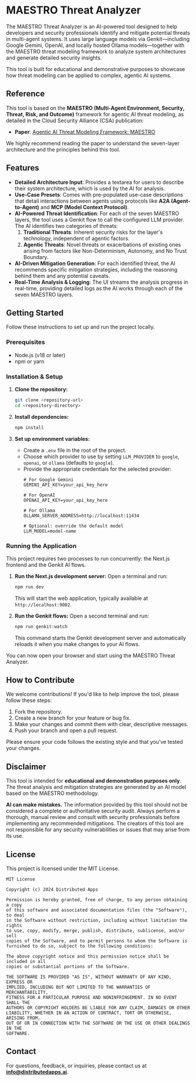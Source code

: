 # MAESTRO Threat Analyzer

The MAESTRO Threat Analyzer is an AI-powered tool designed to help developers and security professionals identify and mitigate potential threats in multi-agent systems. It uses large language models via Genkit—including Google Gemini, OpenAI, and locally hosted Ollama models—together with the MAESTRO threat modeling framework to analyze system architectures and generate detailed security insights.

This tool is built for educational and demonstrative purposes to showcase how threat modeling can be applied to complex, agentic AI systems.

## Reference

This tool is based on the **MAESTRO (Multi-Agent Environment, Security, Threat, Risk, and Outcome)** framework for agentic AI threat modeling, as detailed in the Cloud Security Alliance (CSA) publication:

- **Paper**: [Agentic AI Threat Modeling Framework: MAESTRO](https://cloudsecurityalliance.org/blog/2025/02/06/agentic-ai-threat-modeling-framework-maestro)

We highly recommend reading the paper to understand the seven-layer architecture and the principles behind this tool.

## Features

-   **Detailed Architecture Input**: Provides a textarea for users to describe their system architecture, which is used by the AI for analysis.
-   **Use-Case Presets**: Comes with pre-populated use-case descriptions that detail interactions between agents using protocols like **A2A (Agent-to-Agent)** and **MCP (Model Context Protocol)**.
-   **AI-Powered Threat Identification**: For each of the seven MAESTRO layers, the tool uses a Genkit flow to call the configured LLM provider. The AI identifies two categories of threats:
    1.  **Traditional Threats**: Inherent security risks for the layer's technology, independent of agentic factors.
    2.  **Agentic Threats**: Novel threats or exacerbations of existing ones arising from factors like Non-Determinism, Autonomy, and No Trust Boundary.
-   **AI-Driven Mitigation Generation**: For each identified threat, the AI recommends specific mitigation strategies, including the reasoning behind them and any potential caveats.
-   **Real-Time Analysis & Logging**: The UI streams the analysis progress in real-time, providing detailed logs as the AI works through each of the seven MAESTRO layers.

## Getting Started

Follow these instructions to set up and run the project locally.

### Prerequisites

-   Node.js (v18 or later)
-   npm or yarn

### Installation & Setup

1.  **Clone the repository:**
    ```bash
    git clone <repository-url>
    cd <repository-directory>
    ```

2.  **Install dependencies:**
    ```bash
    npm install
    ```

3.  **Set up environment variables:**
    -   Create a `.env` file in the root of the project.
    -   Choose which provider to use by setting `LLM_PROVIDER` to `google`, `openai`, or `ollama` (defaults to `google`).
    -   Provide the appropriate credentials for the selected provider:
        ```
        # For Google Gemini
        GEMINI_API_KEY=your_api_key_here

        # For OpenAI
        OPENAI_API_KEY=your_api_key_here
        
        # For Ollama
        OLLAMA_SERVER_ADDRESS=http://localhost:11434

        # Optional: override the default model
        LLM_MODEL=model-name
        ```

### Running the Application

This project requires two processes to run concurrently: the Next.js frontend and the Genkit AI flows.

1.  **Run the Next.js development server:**
    Open a terminal and run:
    ```bash
    npm run dev
    ```
    This will start the web application, typically available at `http://localhost:9002`.

2.  **Run the Genkit flows:**
    Open a second terminal and run:
    ```bash
    npm run genkit:watch
    ```
    This command starts the Genkit development server and automatically reloads it when you make changes to your AI flows.

You can now open your browser and start using the MAESTRO Threat Analyzer.

## How to Contribute

We welcome contributions! If you'd like to help improve the tool, please follow these steps:

1.  Fork the repository.
2.  Create a new branch for your feature or bug fix.
3.  Make your changes and commit them with clear, descriptive messages.
4.  Push your branch and open a pull request.

Please ensure your code follows the existing style and that you've tested your changes.

## Disclaimer

This tool is intended for **educational and demonstration purposes only**. The threat analysis and mitigation strategies are generated by an AI model based on the MAESTRO methodology.

**AI can make mistakes.** The information provided by this tool should not be considered a complete or authoritative security audit. Always perform a thorough, manual review and consult with security professionals before implementing any recommended mitigations. The creators of this tool are not responsible for any security vulnerabilities or issues that may arise from its use.

## License

This project is licensed under the MIT License.

```
MIT License

Copyright (c) 2024 Distributed Apps

Permission is hereby granted, free of charge, to any person obtaining a copy
of this software and associated documentation files (the "Software"), to deal
in the Software without restriction, including without limitation the rights
to use, copy, modify, merge, publish, distribute, sublicense, and/or sell
copies of the Software, and to permit persons to whom the Software is
furnished to do so, subject to the following conditions:

The above copyright notice and this permission notice shall be included in all
copies or substantial portions of the Software.

THE SOFTWARE IS PROVIDED "AS IS", WITHOUT WARRANTY OF ANY KIND, EXPRESS OR
IMPLIED, INCLUDING BUT NOT LIMITED TO THE WARRANTIES OF MERCHANTABILITY,
FITNESS FOR A PARTICULAR PURPOSE AND NONINFRINGEMENT. IN NO EVENT SHALL THE
AUTHORS OR COPYRIGHT HOLDERS BE LIABLE FOR ANY CLAIM, DAMAGES OR OTHER
LIABILITY, WHETHER IN AN ACTION OF CONTRACT, TORT OR OTHERWISE, ARISING FROM,
OUT OF OR IN CONNECTION WITH THE SOFTWARE OR THE USE OR OTHER DEALINGS IN THE
SOFTWARE.
```

## Contact

For questions, feedback, or inquiries, please contact us at **info@distributedapps.ai**.

    